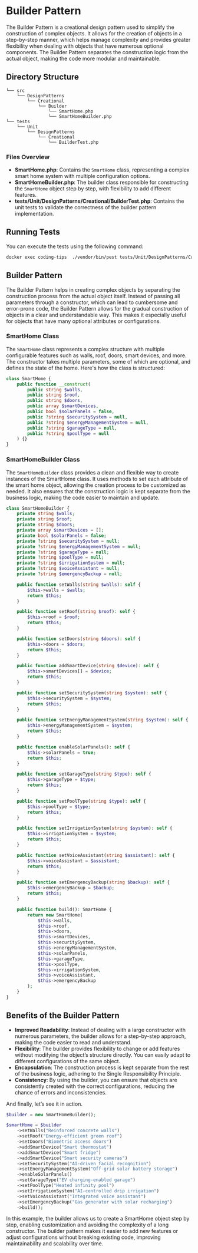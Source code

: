 # Builder Pattern
The Builder Pattern is a creational design pattern used to simplify the construction of complex objects. It allows for the creation of objects in a step-by-step manner, which helps manage complexity and provides greater flexibility when dealing with objects that have numerous optional components. The Builder Pattern separates the construction logic from the actual object, making the code more modular and maintainable.

## Directory Structure
```
└── src  
    └── DesignPatterns  
        └── Creational   
            └── Builder  
                └── SmartHome.php
                └── SmartHomeBuilder.php
└── tests  
    └── Unit  
        └── DesignPatterns  
            └── Creational  
                └── BuilderTest.php  
```

### Files Overview
- **SmartHome.php**: Contains the `SmartHome` class, representing a complex smart home system with multiple configuration options.
- **SmartHomeBuilder.php**: The builder class responsible for constructing the `SmartHome` object step by step, with flexibility to add different features.
- **tests/Unit/DesignPatterns/Creational/BuilderTest.php**: Contains the unit tests to validate the correctness of the builder pattern implementation.

## Running Tests
You can execute the tests using the following command:

```bash
docker exec coding-tips  ./vendor/bin/pest tests/Unit/DesignPatterns/Creational/BuilderTest.php 
```

## Builder Pattern
The Builder Pattern helps in creating complex objects by separating the construction process from the actual object itself. Instead of passing all parameters through a constructor, which can lead to cumbersome and error-prone code, the Builder Pattern allows for the gradual construction of objects in a clear and understandable way. This makes it especially useful for objects that have many optional attributes or configurations.

### SmartHome Class
The `SmartHome` class represents a complex structure with multiple configurable features such as walls, roof, doors, smart devices, and more. The constructor takes multiple parameters, some of which are optional, and defines the state of the home. Here's how the class is structured:

```php
class SmartHome {
    public function __construct(
        public string $walls,
        public string $roof,
        public string $doors,
        public array $smartDevices,
        public bool $solarPanels = false,
        public ?string $securitySystem = null,
        public ?string $energyManagementSystem = null,
        public ?string $garageType = null,
        public ?string $poolType = null
    ) {}
}
```

### SmartHomeBuilder Class
The `SmartHomeBuilder` class provides a clean and flexible way to create instances of the SmartHome class. It uses methods to set each attribute of the smart home object, allowing the creation process to be customized as needed. It also ensures that the construction logic is kept separate from the business logic, making the code easier to maintain and update.

```php
class SmartHomeBuilder {
    private string $walls;
    private string $roof;
    private string $doors;
    private array $smartDevices = [];
    private bool $solarPanels = false;
    private ?string $securitySystem = null;
    private ?string $energyManagementSystem = null;
    private ?string $garageType = null;
    private ?string $poolType = null;
    private ?string $irrigationSystem = null;
    private ?string $voiceAssistant = null;
    private ?string $emergencyBackup = null;

    public function setWalls(string $walls): self {
        $this->walls = $walls;
        return $this;
    }

    public function setRoof(string $roof): self {
        $this->roof = $roof;
        return $this;
    }

    public function setDoors(string $doors): self {
        $this->doors = $doors;
        return $this;
    }

    public function addSmartDevice(string $device): self {
        $this->smartDevices[] = $device;
        return $this;
    }

    public function setSecuritySystem(string $system): self {
        $this->securitySystem = $system;
        return $this;
    }

    public function setEnergyManagementSystem(string $system): self {
        $this->energyManagementSystem = $system;
        return $this;
    }

    public function enableSolarPanels(): self {
        $this->solarPanels = true;
        return $this;
    }

    public function setGarageType(string $type): self {
        $this->garageType = $type;
        return $this;
    }

    public function setPoolType(string $type): self {
        $this->poolType = $type;
        return $this;
    }

    public function setIrrigationSystem(string $system): self {
        $this->irrigationSystem = $system;
        return $this;
    }

    public function setVoiceAssistant(string $assistant): self {
        $this->voiceAssistant = $assistant;
        return $this;
    }

    public function setEmergencyBackup(string $backup): self {
        $this->emergencyBackup = $backup;
        return $this;
    }

    public function build(): SmartHome {
        return new SmartHome(
            $this->walls,
            $this->roof,
            $this->doors,
            $this->smartDevices,
            $this->securitySystem,
            $this->energyManagementSystem,
            $this->solarPanels,
            $this->garageType,
            $this->poolType,
            $this->irrigationSystem,
            $this->voiceAssistant,
            $this->emergencyBackup
        );
    }
}
```

## Benefits of the Builder Pattern
- **Improved Readability**: Instead of dealing with a large constructor with numerous parameters, the builder allows for a step-by-step approach, making the code easier to read and understand.
- **Flexibility**: The builder provides flexibility to change or add features without modifying the object’s structure directly. You can easily adapt to different configurations of the same object.
- **Encapsulation**: The construction process is kept separate from the rest of the business logic, adhering to the Single Responsibility Principle.
- **Consistency**: By using the builder, you can ensure that objects are consistently created with the correct configurations, reducing the chance of errors and inconsistencies.

And finally, let’s see it in action.

```php
$builder = new SmartHomeBuilder();

$smartHome = $builder
    ->setWalls("Reinforced concrete walls")
    ->setRoof("Energy-efficient green roof")
    ->setDoors("Biometric access doors")
    ->addSmartDevice("Smart thermostat")
    ->addSmartDevice("Smart fridge")
    ->addSmartDevice("Smart security cameras")
    ->setSecuritySystem("AI-driven facial recognition")
    ->setEnergyManagementSystem("Off-grid solar battery storage")
    ->enableSolarPanels()
    ->setGarageType("EV charging-enabled garage")
    ->setPoolType("Heated infinity pool")
    ->setIrrigationSystem("AI-controlled drip irrigation")
    ->setVoiceAssistant("Integrated voice assistant")
    ->setEmergencyBackup("Gas generator with solar recharging")
    ->build();
```

In this example, the builder allows us to create a SmartHome object step by step, enabling customization and avoiding the complexity of a long constructor. The builder pattern makes it easier to add new features or adjust configurations without breaking existing code, improving maintainability and scalability over time.